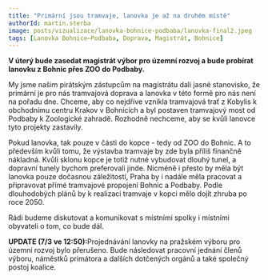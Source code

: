 ```yaml
---
title: "Primární jsou tramvaje, lanovka je až na druhém místě"
authorId: martin.sterba
image: posts/vizualizace/lanovka-bohnice-podbaba/lanovka-final2.jpeg
tags: [Lanovka Bohnice–Podbaba, Doprava, Magistrát, Bohnice]
---
```


**V úterý bude zasedat magistrát výbor pro územní rozvoj a bude probírat lanovku z Bohnic přes ZOO do Podbaby.**

My jsme našim pirátským zástupcům na magistrátu dali jasné stanovisko, že primární je pro nás tramvajová doprava a lanovka v této formě pro nás není na pořadu dne. Chceme, aby co nejdříve vznikla tramvajová trať z Kobylis k obchodnímu centru Krakov v Bohnicích a byl postaven tramvajový most od Podbaby k Zoologické zahradě. Rozhodně nechceme, aby se kvůli lanovce tyto projekty zastavily. 

Pokud lanovka, tak pouze v části do kopce - tedy od ZOO do Bohnic. A to především kvůli tomu, že výstavba tramvaje by zde byla příliš finančně nákladná. Kvůli sklonu kopce je totiž nutné vybudovat dlouhý tunel, a dopravní tunely bychom preferovali jinde. Nicméně i přesto by měla být lanovka pouze dočasnou záležitostí, Praha by i nadále měla pracovat a připravovat přímé tramvajové propojení Bohnic a Podbaby. Podle dlouhodobých plánů by k realizaci tramvaje v kopci mělo dojít zhruba po roce 2050. 

Rádi budeme diskutovat a komunikovat s místními spolky i místními obyvateli o tom, co bude dál.

<div class="inline-flex flex-col sm:flex-row space-y-8 sm:space-y-0 sm:space-x-8">
  <div class="inline-flex flex-col space-y-2">
    <span class="alert alert--black">
      <i class="alert__icon ico--pirati"></i>
      <span><b>UPDATE (7/3 ve 12:50):</b>Projednávání lanovky na pražském výboru pro územní rozvoj bylo přerušeno. Bude následovat pracovní jednání členů výboru, náměstků primátora a dalších dotčených orgánů a také společný postoj koalice.</span>
    </span>
  </div>
</div>
